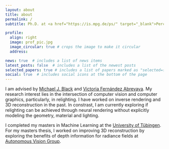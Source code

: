 ```yaml
---
layout: about
title: about
permalink: /
subtitle: Ph.D. at <a href="https://is.mpg.de/ps/" target="_blank">Perceiving Systems</a>, <a href="https://is.mpg.de/" target="_blank">Max-Planck Institute for Intelligent Systems</a>, Tübingen, Germany

profile:
  align: right
  image: prof_pic.jpg
  image_circular: true # crops the image to make it circular
  address: 

news: true  # includes a list of news items
latest_posts: false  # includes a list of the newest posts
selected_papers: true # includes a list of papers marked as "selected={true}"
social: true  # includes social icons at the bottom of the page
---
```


I am advised by [Michael J. Black](https://ps.is.mpg.de/person/black) and [Victoria Fernández Abrevaya](https://vabrevaya.github.io/). My research interest lies in the intersection of computer vision and computer graphics, particularly, in relighting. I have worked on inverse rendering and 3D reconstruction in the past. In constrast, I am currently exploring if relighting can be achieved through neural rendering without explicitly modeling the geometry, material and lighting. 

I completed my masters in Machine Learning at the [University of Tübingen](https://uni-tuebingen.de/studium/studienangebot/verzeichnis-der-studiengaenge/detail/course/machine-learning-master/). For my masters thesis, I worked on improving 3D reconstruction by exploring the benefits of depth information for radiance fields at [Autonomous Vision Group](https://www.cvlibs.net/index.php). 

<!-- Write your biography here. Tell the world about yourself. Link to your favorite [subreddit](http://reddit.com). You can put a picture in, too. The code is already in, just name your picture `prof_pic.jpg` and put it in the `img/` folder.

Put your address / P.O. box / other info right below your picture. You can also disable any of these elements by editing `profile` property of the YAML header of your `_pages/about.md`. Edit `_bibliography/papers.bib` and Jekyll will render your [publications page](/al-folio/publications/) automatically.

Link to your social media connections, too. This theme is set up to use [Font Awesome icons](http://fortawesome.github.io/Font-Awesome/) and [Academicons](https://jpswalsh.github.io/academicons/), like the ones below. Add your Facebook, Twitter, LinkedIn, Google Scholar, or just disable all of them. -->
